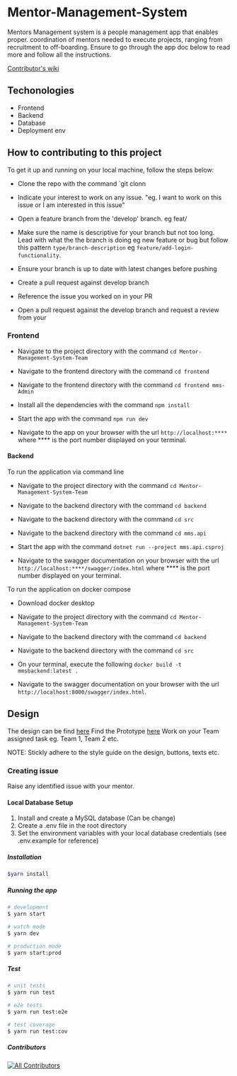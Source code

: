 # Mentor-Management-System

Mentors Management system is a people management app that enables proper.
coordination of mentors needed to execute projects, ranging from recruitment to off-boarding. Ensure to go through the app doc below to read more and follow all the instructions.

[Contributor's wiki](https://github.com/ALCOpenSource/Mentor-Management-System-Team-5/wiki)

## Techonologies

* Frontend
* Backend
* Database
* Deployment env

## How to contributing to this project

To get it up and running on your local machine, follow the steps below:

* Clone the repo with the command `git clonn
  
* Indicate your interest to work on any issue. "eg. I want to work on this issue or I am interested in this issue"
  
* Open a feature branch from the 'develop' branch. eg feat/

* Make sure the name is descriptive for your branch but not too long. Lead with what the the branch is doing eg new feature or bug but follow this pattern `type/branch-description` eg `feature/add-login-functionality`.
  
* Ensure your branch is up to date with latest changes before pushing
  
* Create a pull request against develop branch
  
* Reference the issue you worked on in your PR
  
* Open a pull request against the develop branch and request a review from your

### Frontend

* Navigate to the project directory with the command `cd Mentor-Management-System-Team`
  
* Navigate to the frontend directory with the command `cd frontend`
  
* Navigate to the frontend directory with the command `cd frontend mms-Admin`
  
* Install all the dependencies with the command `npm install`
  
* Start the app with the command `npm run dev`
  
* Navigate to the app on your browser with the url `http://localhost:****` where **** is the port number displayed on your terminal.
  
#### Backend
To run the application via command line
*  Navigate to the project directory with the command `cd Mentor-Management-System-Team`

*   Navigate to the backend directory with the command `cd backend`

*   Navigate to the backend directory with the command `cd src`

*   Navigate to the backend directory with the command `cd mms.api`

*   Start the app with the command `dotnet run --project mms.api.csproj`

*   Navigate to the swagger documentation on your browser with the url `http://localhost:****/swagger/index.html` where **** is the port number displayed on your terminal.

To run the application on docker compose
*  Download docker desktop

*  Navigate to the project directory with the command `cd Mentor-Management-System-Team`

*  Navigate to the backend directory with the command `cd backend`

*  Navigate to the backend directory with the command `cd src`

*  On your terminal, execute the following `docker build -t mmsbackend:latest .`

*  Navigate to the swagger documentation on your browser with the url `http://localhost:8000/swagger/index.html`.
## Design

The design can be find [here](https://www.figma.com/file/JNZKj3lachPypSOMBOhC1e/MMS-ALC-0pen-Source-Project?node-id=6784%3A7593&t=dnwBBGHPZRxryUnJ-0)
Find the Prototype [here](https://www.figma.com/proto/JNZKj3lachPypSOMBOhC1e/MMS-ALC-0pen-Source-Project?page-id=6782%3A4428&node-id=6784%3A6712&viewport=565%2C382%2C0.02&scaling=min-zoom&starting-point-node-id=6784%3A6712)
Work on your Team assigned task eg. Team 1, Team 2 etc.

NOTE: Stickly adhere to the style guide on the design, buttons, texts etc.

### Creating issue

Raise any identified issue with your mentor.

#### Local Database Setup

1. Install and create a MySQL database (Can be change)
2. Create a .env file in the root directory
3. Set the environment variables with your local database credentials (see .env.example for reference)

##### Installation

```bash
$yarn install
```

##### Running the app

```bash
# development
$ yarn start

# watch mode
$ yarn dev

# production mode
$ yarn start:prod
```

##### Test

```bash
# unit tests
$ yarn run test

# e2e tests
$ yarn run test:e2e

# test coverage
$ yarn run test:cov
```

##### Contributors

<!-- ALL-CONTRIBUTORS-LIST:START - Do not remove or modify this section -->
<!-- prettier-ignore-start -->
<!-- markdownlint-disable -->

<!-- markdownlint-restore -->
<!-- prettier-ignore-end -->

<!-- ALL-CONTRIBUTORS-LIST:END -->

<!-- ALL-CONTRIBUTORS-BADGE:START - Do not remove or modify this section -->
[![All Contributors](https://img.shields.io/badge/all_contributors-13-orange.svg?style=flat-square)](#contributors)
<!-- ALL-CONTRIBUTORS-BADGE:END -->
